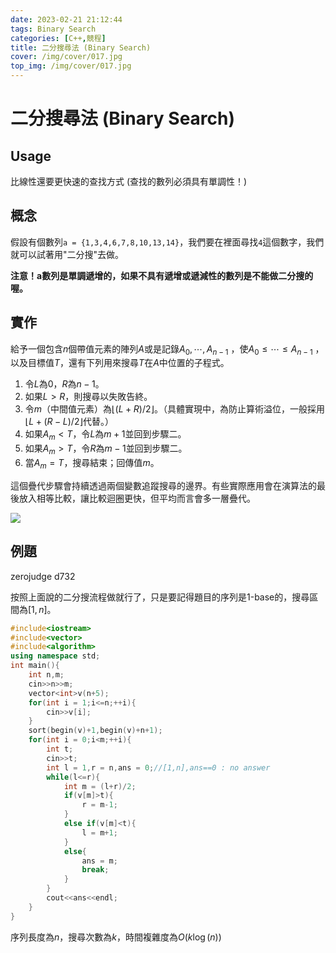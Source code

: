 ```yaml
---
date: 2023-02-21 21:12:44
tags: Binary Search
categories: [C++,競程]
title: 二分搜尋法 (Binary Search)
cover: /img/cover/017.jpg
top_img: /img/cover/017.jpg
---
```


# 二分搜尋法 (Binary Search)

## Usage

比線性還要更快速的查找方式 (查找的數列必須具有單調性！)

## 概念

假設有個數列`a = {1,3,4,6,7,8,10,13,14}`，我們要在裡面尋找`4`這個數字，我們就可以試著用"二分搜"去做。

**注意！a數列是單調遞增的，如果不具有遞增或遞減性的數列是不能做二分搜的喔。**

## 實作

給予一個包含${\displaystyle n}$個帶值元素的陣列${\displaystyle A}$或是記錄${\displaystyle A_{0},\cdots ,A_{n-1}}$ ，使${\displaystyle A_{0}\leq \cdots \leq A_{n-1}}$ ，以及目標值${\displaystyle T}$，還有下列用來搜尋${\displaystyle T}$在${\displaystyle A}$中位置的子程式。

1. 令${\displaystyle L}$為${\displaystyle 0}$，${\displaystyle R}$為${\displaystyle n-1}$。
2. 如果${\displaystyle L>R}$，則搜尋以失敗告終。
3. 令${\displaystyle m}$（中間值元素）為${\displaystyle \lfloor (L+R)/2\rfloor }$。（具體實現中，為防止算術溢位，一般採用${\displaystyle \lfloor L+(R-L)/2\rfloor }$代替。）
4. 如果${\displaystyle A_{m}<T}$，令${\displaystyle L}$為${\displaystyle m+1}$並回到步驟二。
5. 如果${\displaystyle A_{m}>T}$，令${\displaystyle R}$為${\displaystyle m-1}$並回到步驟二。
6. 當${\displaystyle A_{m}=T}$，搜尋結束；回傳值${\displaystyle m}$。

這個疊代步驟會持續透過兩個變數追蹤搜尋的邊界。有些實際應用會在演算法的最後放入相等比較，讓比較迴圈更快，但平均而言會多一層疊代。

![](https://i.imgur.com/mIzhlyU.png)


## 例題

zerojudge d732

按照上面說的二分搜流程做就行了，只是要記得題目的序列是1-base的，搜尋區間為$[1,n]$。

```cpp
#include<iostream>
#include<vector>
#include<algorithm>
using namespace std;
int main(){
	int n,m;
	cin>>n>>m;
	vector<int>v(n+5);
	for(int i = 1;i<=n;++i){
		cin>>v[i];
	}
	sort(begin(v)+1,begin(v)+n+1);
	for(int i = 0;i<m;++i){
		int t;
		cin>>t;
		int l = 1,r = n,ans = 0;//[1,n],ans==0 : no answer
		while(l<=r){
			int m = (l+r)/2;
			if(v[m]>t){
				r = m-1;
			}
			else if(v[m]<t){
				l = m+1;
			}
			else{
				ans = m;
				break;
			}
		}
		cout<<ans<<endl;
	}
}
```

序列長度為$n$，搜尋次數為$k$，時間複雜度為$O(k\log(n))$
